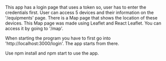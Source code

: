 This app has a login page that uses a token so, user has to enter the credentials first. User can access 5 devices and their information on the '/equipments' page. There is a Map page that shows the location of these devices. This Map page was made using Leaflet and React Leaflet. You can access it by going to '/map'.

When starting the program you have to first go into 'http://localhost:3000/login'. The app starts from there.

Use npm install and npm start to use the app.